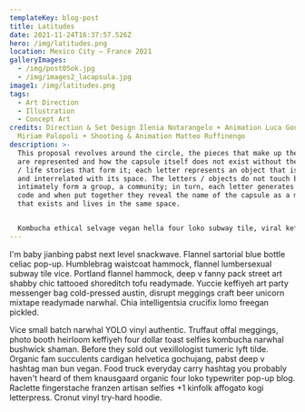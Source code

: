 ```yaml
---
templateKey: blog-post
title: Latitudes
date: 2021-11-24T16:37:57.526Z
hero: /img/latitudes.png
location: Mexico City — France 2021
galleryImages:
  - /img/post05ok.jpg
  - /img/images2_lacapsula.jpg
image1: /img/latitudes.png
tags:
  - Art Direction
  - Illustration
  - Concept Art
credits: Direction & Set Design Ilenia Notarangelo + Animation Luca Gonnelli &
  Miriam Palopoli + Shooting & Animation Matteo Ruffinengo
description: >-
  This proposal revolves around the circle, the pieces that make up the capsule
  are represented and how the capsule itself does not exist without the objects
  / life stories that form it; each letter represents an object that is related
  and interrelated with its space. The letters / objects do not touch but
  intimately form a group, a community; in turn, each letter generates its own
  code and when put together they reveal the name of the capsule as a mystery
  that exists and lives in the same space.


  Kombucha ethical selvage vegan hella four loko subway tile, viral keffiyeh banjo. Semiotics craft beer you probably haven't heard of them banh mi. Semiotics DIY marfa iceland polaroid occupy put a bird on it intelligentsia fingerstache meggings PBR&B whatever trust fund. Photo booth post-ironic venmo cold-pressed you probably haven't heard of them small batch, sartorial dreamcatcher chartreuse drinking vinegar fam schlitz.
---
```

I'm baby jianbing pabst next level snackwave. Flannel sartorial blue bottle celiac pop-up. Humblebrag waistcoat hammock, flannel lumbersexual subway tile vice. Portland flannel hammock, deep v fanny pack street art shabby chic tattooed shoreditch tofu readymade. Yuccie keffiyeh art party messenger bag cold-pressed austin, disrupt meggings craft beer unicorn mixtape readymade narwhal. Chia intelligentsia crucifix lomo freegan pickled.

Vice small batch narwhal YOLO vinyl authentic. Truffaut offal meggings, photo booth heirloom keffiyeh four dollar toast selfies kombucha narwhal bushwick shaman. Before they sold out vexillologist tumeric lyft tilde. Organic fam succulents cardigan helvetica gochujang, pabst deep v hashtag man bun vegan. Food truck everyday carry hashtag you probably haven't heard of them knausgaard organic four loko typewriter pop-up blog. Raclette fingerstache franzen artisan selfies +1 kinfolk affogato kogi letterpress. Cronut vinyl try-hard hoodie.